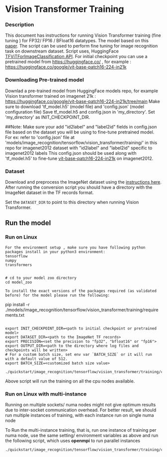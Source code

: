 <!--- 0. Title -->
# Vision Transformer Training

<!-- 10. Description -->

### Description
This document has instructions for running Vision Transformer training (fine tuning ) for FP32/ FP16 / BFloat16 datatypes. The model based on this [paper](https://arxiv.org/abs/2010.11929).
The script can be used to perform fine tuning for image recognition task on downstream dataset.
Script uses, HuggingFace [TFViTForImageClassification API](https://huggingface.co/docs/transformers/model_doc/vit#transformers.TFViTForImageClassification). 
For initial checkpoint you can use a pretrained model from https://huggingface.co/ , for example : https://huggingface.co/google/vit-base-patch16-224-in21k

### Downloading Pre-trained model
Downlad a pre-trained model from HuggingFace models repo, for example Vision transformer trained on imagenet 21k : https://huggingface.co/google/vit-base-patch16-224-in21k/tree/main
Make sure to download 'tf_model.h5' (model file) and 'config.json' (model configuration file)
Save tf_model.h5 and config.json in 'my_directory'.
Set 'my_directory' as INIT_CHECKPOINT_DIR.

##Note:
Make sure your add "id2label" and "label2id" fields in config.json file based on the dataset you will be using to fine-tune pretrained model.
For ex: 
refer to 'config.json' file at 'models/image_recognition/tensorflow/vision_transformer/training/' in this repo for imagenet2012 dataset with "id2label" and "label2id" specific to imagenet2012 labels
This config.json should be used along with 'tf_model.h5' to fine-tune [vit-base-patch16-224-in21k]( https://huggingface.co/google/vit-base-patch16-224-in21k) on imagenet2012.


### Dataset

Download and preprocess the ImageNet dataset using the [instructions here](/datasets/imagenet/README.md).
After running the conversion script you should have a directory with the
ImageNet dataset in the TF records format.

Set the `DATASET_DIR` to point to this directory when running Vision Transformer.

## Run the model

### Run on Linux
```
For the environment setup , make sure you have following python packages install in your python3 environment:
tensorflow
numpy
transformers


# cd to your model zoo directory
cd model_zoo

To install the exact versions of the packages required (as validated before) for the model please run the following:
```
pip install -r ./models/image_recognition/tensorflow/vision_transformer/training/requirements.txt
```

export INIT_CHECKPOINT_DIR=<path to initial checkpoint or pretrained model>
export DATASET_DIR=<path to the ImageNet TF records>
export PRECISION=<set the precision to "fp32", "bfloat16" or "fp16">
export OUTPUT_DIR=<path to the directory where log files and checkpoints will be written>
# For a custom batch size, set env var `BATCH_SIZE` or it will run with a default value of 512.
export BATCH_SIZE=<customized batch size value>

./quickstart/image_recognition/tensorflow/vision_transformer/training/cpu/run_vit_fine_tune.sh
```
Above script will run the training on all the cpu nodes available.

### Run on Linux with multi-instance
Running on multiple sockets/ numa nodes might not give optimum results due to inter-socket communication overhead.
For better result, we should run multiple instances of training, with each instance run on single numa node

To Run the multi-instance training, that is, run one instance of training per numa node, use the same setting/ environment variables as above and run the following script, which uses **openmpi** to run parallel instances
```
./quickstart/image_recognition/tensorflow/vision_transformer/training/cpu/run_vit_fine_tune_multiinstance.sh
```
